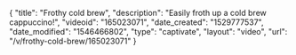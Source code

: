 {
    "title": "Frothy cold brew",
    "description": "Easily froth up a cold brew cappuccino!",
    "videoid": "165023071",
    "date_created": "1529777537",
    "date_modified": "1546466802",
    "type": "captivate",
    "layout": "video",
    "url": "\/v\/frothy-cold-brew\/165023071"
}